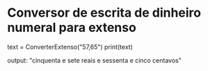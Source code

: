 # Conversor de escrita de dinheiro numeral para extenso

text = ConverterExtenso("57,65")
print(text)

output:
"cinquenta e sete reais e sessenta e cinco centavos"
